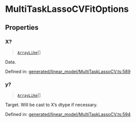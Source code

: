 # MultiTaskLassoCVFitOptions

## Properties

### X?

> [`ArrayLike`](../types/ArrayLike.md)[]

Data.

Defined in:  [generated/linear\_model/MultiTaskLassoCV.ts:589](https://github.com/transitive-bullshit/scikit-learn-ts/blob/b59c1ff/packages/sklearn/src/generated/linear_model/MultiTaskLassoCV.ts#L589)

### y?

> [`ArrayLike`](../types/ArrayLike.md)[]

Target. Will be cast to X’s dtype if necessary.

Defined in:  [generated/linear\_model/MultiTaskLassoCV.ts:594](https://github.com/transitive-bullshit/scikit-learn-ts/blob/b59c1ff/packages/sklearn/src/generated/linear_model/MultiTaskLassoCV.ts#L594)
